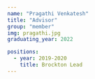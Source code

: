 ```yaml
---
name: "Pragathi Venkatesh"
title: "Advisor"
group: "member"
img: pragathi.jpg
graduating_year: 2022

positions:
  - year: 2019-2020
    title: Brockton Lead
---
```

